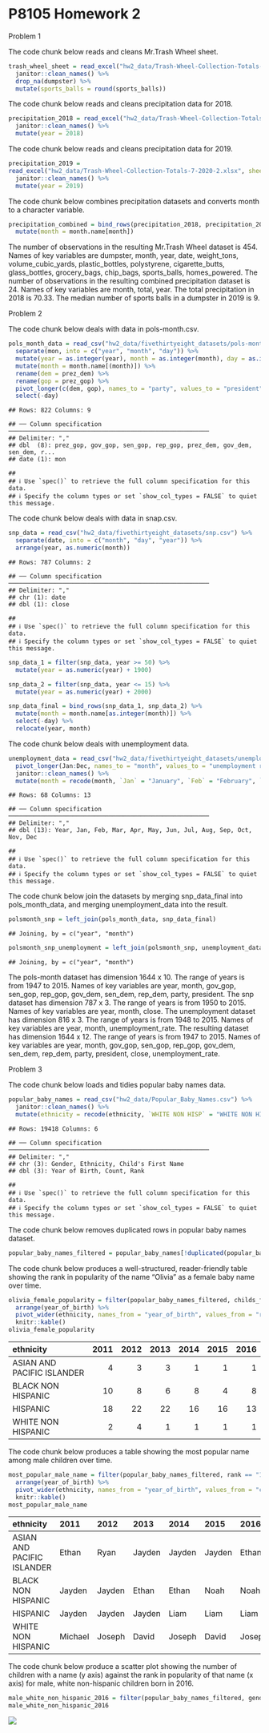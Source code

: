 P8105 Homework 2
================

Problem 1

The code chunk below reads and cleans Mr.Trash Wheel sheet.

``` r
trash_wheel_sheet = read_excel("hw2_data/Trash-Wheel-Collection-Totals-7-2020-2.xlsx", sheet = "Mr. Trash Wheel", range = "A2:N535") %>%
  janitor::clean_names() %>%
  drop_na(dumpster) %>%
  mutate(sports_balls = round(sports_balls))
```

The code chunk below reads and cleans precipitation data for 2018.

``` r
precipitation_2018 = read_excel("hw2_data/Trash-Wheel-Collection-Totals-7-2020-2.xlsx", sheet = "2018 Precipitation", range = "A2:B14") %>%
  janitor::clean_names() %>%
  mutate(year = 2018)
```

The code chunk below reads and cleans precipitation data for 2019.

``` r
precipitation_2019 = 
read_excel("hw2_data/Trash-Wheel-Collection-Totals-7-2020-2.xlsx", sheet = "2019 Precipitation", range = "A2:B14") %>%
  janitor::clean_names() %>%
  mutate(year = 2019)
```

The code chunk below combines precipitation datasets and converts month
to a character variable.

``` r
precipitation_combined = bind_rows(precipitation_2018, precipitation_2019) %>%
  mutate(month = month.name[month])
```

The number of observations in the resulting Mr.Trash Wheel dataset is
454. Names of key variables are dumpster, month, year, date,
weight\_tons, volume\_cubic\_yards, plastic\_bottles, polystyrene,
cigarette\_butts, glass\_bottles, grocery\_bags, chip\_bags,
sports\_balls, homes\_powered. The number of observations in the
resulting combined precipitation dataset is 24. Names of key variables
are month, total, year. The total precipitation in 2018 is 70.33. The
median number of sports balls in a dumpster in 2019 is 9.

Problem 2

The code chunk below deals with data in pols-month.csv.

``` r
pols_month_data = read_csv("hw2_data/fivethirtyeight_datasets/pols-month.csv") %>% 
  separate(mon, into = c("year", "month", "day")) %>%
  mutate(year = as.integer(year), month = as.integer(month), day = as.integer(day)) %>%
  mutate(month = month.name[(month)]) %>%
  rename(dem = prez_dem) %>%
  rename(gop = prez_gop) %>%
  pivot_longer(c(dem, gop), names_to = "party", values_to = "president") %>%
  select(-day)
```

    ## Rows: 822 Columns: 9

    ## ── Column specification ────────────────────────────────────────────────────────
    ## Delimiter: ","
    ## dbl  (8): prez_gop, gov_gop, sen_gop, rep_gop, prez_dem, gov_dem, sen_dem, r...
    ## date (1): mon

    ## 
    ## ℹ Use `spec()` to retrieve the full column specification for this data.
    ## ℹ Specify the column types or set `show_col_types = FALSE` to quiet this message.

The code chunk below deals with data in snap.csv.

``` r
snp_data = read_csv("hw2_data/fivethirtyeight_datasets/snp.csv") %>%
  separate(date, into = c("month", "day", "year")) %>%
  arrange(year, as.numeric(month))
```

    ## Rows: 787 Columns: 2

    ## ── Column specification ────────────────────────────────────────────────────────
    ## Delimiter: ","
    ## chr (1): date
    ## dbl (1): close

    ## 
    ## ℹ Use `spec()` to retrieve the full column specification for this data.
    ## ℹ Specify the column types or set `show_col_types = FALSE` to quiet this message.

``` r
snp_data_1 = filter(snp_data, year >= 50) %>%
  mutate(year = as.numeric(year) + 1900)

snp_data_2 = filter(snp_data, year <= 15) %>%
  mutate(year = as.numeric(year) + 2000)

snp_data_final = bind_rows(snp_data_1, snp_data_2) %>%
  mutate(month = month.name[as.integer(month)]) %>%
  select(-day) %>%
  relocate(year, month)
```

The code chunk below deals with unemployment data.

``` r
unemployment_data = read_csv("hw2_data/fivethirtyeight_datasets/unemployment.csv") %>%
  pivot_longer(Jan:Dec, names_to = "month", values_to = "unemployment rate") %>%
  janitor::clean_names() %>%
  mutate(month = recode(month, `Jan` = "January", `Feb` = "February", `Mar` = "March", `Apr` = "April", `Jun` = "June", `Jul` = "July", `Aug` = "August", `Sep` = "September", `Oct` = "October", `Nov` = "November", `Dec` = "December"))
```

    ## Rows: 68 Columns: 13

    ## ── Column specification ────────────────────────────────────────────────────────
    ## Delimiter: ","
    ## dbl (13): Year, Jan, Feb, Mar, Apr, May, Jun, Jul, Aug, Sep, Oct, Nov, Dec

    ## 
    ## ℹ Use `spec()` to retrieve the full column specification for this data.
    ## ℹ Specify the column types or set `show_col_types = FALSE` to quiet this message.

The code chunk below join the datasets by merging snp\_data\_final into
pols\_month\_data, and merging unemployment\_data into the result.

``` r
polsmonth_snp = left_join(pols_month_data, snp_data_final)
```

    ## Joining, by = c("year", "month")

``` r
polsmonth_snp_unemployment = left_join(polsmonth_snp, unemployment_data)
```

    ## Joining, by = c("year", "month")

The pols-month dataset has dimension 1644 x 10. The range of years is
from 1947 to 2015. Names of key variables are year, month, gov\_gop,
sen\_gop, rep\_gop, gov\_dem, sen\_dem, rep\_dem, party, president. The
snp dataset has dimension 787 x 3. The range of years is from 1950 to
2015. Names of key variables are year, month, close. The unemployment
dataset has dimension 816 x 3. The range of years is from 1948 to 2015.
Names of key variables are year, month, unemployment\_rate. The
resulting dataset has dimension 1644 x 12. The range of years is from
1947 to 2015. Names of key variables are year, month, gov\_gop,
sen\_gop, rep\_gop, gov\_dem, sen\_dem, rep\_dem, party, president,
close, unemployment\_rate.

Problem 3

The code chunk below loads and tidies popular baby names data.

``` r
popular_baby_names = read_csv("hw2_data/Popular_Baby_Names.csv") %>%
  janitor::clean_names() %>%
  mutate(ethnicity = recode(ethnicity, `WHITE NON HISP` = "WHITE NON HISPANIC", `ASIAN AND PACI` = "ASIAN AND PACIFIC ISLANDER", `BLACK NON HISP` = "BLACK NON HISPANIC"), childs_first_name = str_to_title(childs_first_name))
```

    ## Rows: 19418 Columns: 6

    ## ── Column specification ────────────────────────────────────────────────────────
    ## Delimiter: ","
    ## chr (3): Gender, Ethnicity, Child's First Name
    ## dbl (3): Year of Birth, Count, Rank

    ## 
    ## ℹ Use `spec()` to retrieve the full column specification for this data.
    ## ℹ Specify the column types or set `show_col_types = FALSE` to quiet this message.

The code chunk below removes duplicated rows in popular baby names
dataset.

``` r
popular_baby_names_filtered = popular_baby_names[!duplicated(popular_baby_names[,1:6]),]
```

The code chunk below produces a well-structured, reader-friendly table
showing the rank in popularity of the name “Olivia” as a female baby
name over time.

``` r
olivia_female_popularity = filter(popular_baby_names_filtered, childs_first_name == "Olivia", gender == "FEMALE") %>%
  arrange(year_of_birth) %>%
  pivot_wider(ethnicity, names_from = "year_of_birth", values_from = "rank") %>%
  knitr::kable()
olivia_female_popularity
```

| ethnicity                  | 2011 | 2012 | 2013 | 2014 | 2015 | 2016 |
|:---------------------------|-----:|-----:|-----:|-----:|-----:|-----:|
| ASIAN AND PACIFIC ISLANDER |    4 |    3 |    3 |    1 |    1 |    1 |
| BLACK NON HISPANIC         |   10 |    8 |    6 |    8 |    4 |    8 |
| HISPANIC                   |   18 |   22 |   22 |   16 |   16 |   13 |
| WHITE NON HISPANIC         |    2 |    4 |    1 |    1 |    1 |    1 |

The code chunk below produces a table showing the most popular name
among male children over time.

``` r
most_popular_male_name = filter(popular_baby_names_filtered, rank == "1", gender == "MALE") %>%
  arrange(year_of_birth) %>%
  pivot_wider(ethnicity, names_from = "year_of_birth", values_from = "childs_first_name") %>%
  knitr::kable()
most_popular_male_name
```

| ethnicity                  | 2011    | 2012   | 2013   | 2014   | 2015   | 2016   |
|:---------------------------|:--------|:-------|:-------|:-------|:-------|:-------|
| ASIAN AND PACIFIC ISLANDER | Ethan   | Ryan   | Jayden | Jayden | Jayden | Ethan  |
| BLACK NON HISPANIC         | Jayden  | Jayden | Ethan  | Ethan  | Noah   | Noah   |
| HISPANIC                   | Jayden  | Jayden | Jayden | Liam   | Liam   | Liam   |
| WHITE NON HISPANIC         | Michael | Joseph | David  | Joseph | David  | Joseph |

The code chunk below produce a scatter plot showing the number of
children with a name (y axis) against the rank in popularity of that
name (x axis) for male, white non-hispanic children born in 2016.

``` r
male_white_non_hispanic_2016 = filter(popular_baby_names_filtered, gender == "MALE", ethnicity == "WHITE NON HISPANIC", year_of_birth == 2016) %>% ggplot(aes(x = rank, y = count)) + geom_point()
male_white_non_hispanic_2016
```

![](p8105_hw2_yq2321_files/figure-gfm/unnamed-chunk-14-1.png)<!-- -->
